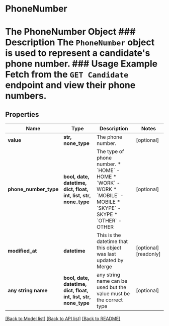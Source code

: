 # PhoneNumber

# The PhoneNumber Object ### Description The `PhoneNumber` object is used to represent a candidate's phone number. ### Usage Example Fetch from the `GET Candidate` endpoint and view their phone numbers.

## Properties
Name | Type | Description | Notes
------------ | ------------- | ------------- | -------------
**value** | **str, none_type** | The phone number. | [optional] 
**phone_number_type** | **bool, date, datetime, dict, float, int, list, str, none_type** | The type of phone number.  * &#x60;HOME&#x60; - HOME * &#x60;WORK&#x60; - WORK * &#x60;MOBILE&#x60; - MOBILE * &#x60;SKYPE&#x60; - SKYPE * &#x60;OTHER&#x60; - OTHER | [optional] 
**modified_at** | **datetime** | This is the datetime that this object was last updated by Merge | [optional] [readonly] 
**any string name** | **bool, date, datetime, dict, float, int, list, str, none_type** | any string name can be used but the value must be the correct type | [optional]

[[Back to Model list]](../README.md#documentation-for-models) [[Back to API list]](../README.md#documentation-for-api-endpoints) [[Back to README]](../README.md)


